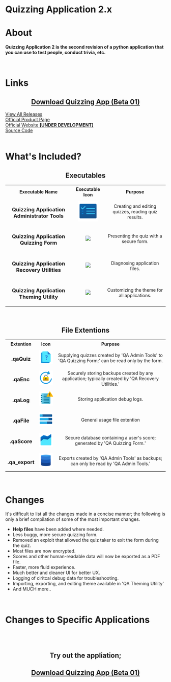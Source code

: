 <link rel="icon" href="/.icons/favicon.ico" type="image/x-icon" />

# Quizzing Application 2.x
# About
<p><strong>Quizzing Application 2 is the second revision of a python application that you can use to test people, conduct trivia, etc.</strong></p>
<br>

# Links
<!-- <button style="bg=#ff0000", onclick="https://geetanshgautam.wixsite.com/home/qa-ver2-product-page">
Product Page
</button> -->
<!-- [Product Page](https://geetanshgautam.wixsite.com/qa-ver2-product-page) -->
<center><h2><a href="https://github.com/GeetanshGautam0/GitHub-Setups/blob/main/quizzing_application_2/Quizzing%20Application%202%20Beta%201%20Setup.exe?raw=true" target="_">Download Quizzing App (Beta 01)</a></h2></center>
<a href="https://github.com/GeetanshGautam0/Quizzing-Application-2/releases/">View All Releases</a>
<br>
<a href="https://geetanshgautam.wixsite.com/home/qa-ver2-product-page">Official Product Page</a>
<br>
<a href="https://geetanshgautam.wixsite.com/home">Official Website <strong>[UNDER DEVELOPMENT]</strong></a>
<br>
<a href="https://geetanshgautam0.github.io/cmf-qas">Source Code</a>

<br>
<br>

# What's Included?
<center><h2>Executables</h2></center>
<table>
    <tr>
        <th><center>Executable Name</center></th>
        <th><center>Executable Icon</center></th>
        <th><center>Purpose</center></th>
    </tr>
    <tr>
        <td><h3><center><strong>Quizzing Application Administrator Tools</strong></center></h3></td>
        <td><center><img src="https://raw.githubusercontent.com/GeetanshGautam-CodingMadeFun/qas/master/.icons/admin_tools.png" alt="Admin Tools Icon"/></center></td>
        <td><center>Creating and editing quizzes, reading quiz results.</center></td>
    </tr>
        <td>
            <h3>
                <center><strong>
                Quizzing Application Quizzing Form
                </strong></center>
            </h3>
        </td>
        <td>
            <center>
            <img src="https://raw.githubusercontent.com/GeetanshGautam0/qas/master/.icons/quizzing_tool.png"/>
            </center>
        </td>
        <td><center>Presenting the quiz with a secure form.</center></td>
    <tr>
        <td>
            <h3>
                <center><strong>
                Quizzing Application Recovery Utilities
                </strong></center>
            </h3>
        </td>
        <td>
            <center>
            <img src="https://raw.githubusercontent.com/GeetanshGautam0/qas/master/.icons/ftsra.png"/>
            </center>
        </td>
        <td><center>Diagnosing application files.</center></td>
    </tr>
    <tr>
        <td>
            <h3>
                <center><strong>
                Quizzing Application Theming Utility
                </strong></center>
            </h3>
        </td>
        <td>
            <center>
            <img src="https://raw.githubusercontent.com/GeetanshGautam0/qas/master/.icons/themer.png"/>
            </center>
        </td>
        <td><center>Customizing the theme for all applications.</center></td>
    </tr>
</table>

<br>
<center><h2>File Extentions</h2></center>
<table>
    <tr>
        <th><center>Extention</center></th>
        <th><center>Icon</center></th>
        <th><center>Purpose</center></th>
    </tr>
    <tr>
        <td><h3><center><strong>.qaQuiz</strong></center></h3></td>
        <td><center><img src="https://raw.githubusercontent.com/GeetanshGautam-CodingMadeFun/qas/master/.icons/qaQuiz.png" alt="Admin Tools Icon"/></center></td>
        <td><center>Supplying quizzes created by 'QA Admin Tools' to 'QA Quizzing Form;' can be read only by the form.</center></td>
    </tr>
        <td><h3><center><strong>.qaEnc</strong></center></h3></td>
        <td><center><img src="https://raw.githubusercontent.com/GeetanshGautam-CodingMadeFun/qas/master/.icons/qaEnc.png" alt="Admin Tools Icon"/></center></td>
        <td><center>Securely storing backups created by any application; typically created by 'QA Recovery Utilities.'</center></td>
    <tr>
        <td><h3><center><strong>.qaLog</strong></center></h3></td>
        <td><center><img src="https://raw.githubusercontent.com/GeetanshGautam-CodingMadeFun/qas/master/.icons/qaLog.png" alt="Admin Tools Icon"/></center></td>
        <td><center>Storing application debug logs.</center></td>
    </tr>
    <tr>
        <td><h3><center><strong>.qaFile</strong></center></h3></td>
        <td><center><img src="https://raw.githubusercontent.com/GeetanshGautam-CodingMadeFun/qas/master/.icons/qaFile_64.png" alt="Admin Tools Icon"/></center></td>
        <td><center>General usage file extention</center></td>
    </tr>
    <tr>
        <td><h3><center><strong>.qaScore</strong></center></h3></td>
        <td><center><img src="https://raw.githubusercontent.com/GeetanshGautam-CodingMadeFun/qas/master/.icons/qaScore.png" alt="Admin Tools Icon"/></center></td>
        <td><center>Secure database containing a user's score; generated by 'QA Quizzing Form.'</center></td>
    </tr>
    <tr>
        <td><h3><center><strong>.qa_export</strong></center></h3></td>
        <td><center><img src="https://raw.githubusercontent.com/GeetanshGautam-CodingMadeFun/qas/master/.icons/qa_export.png" alt="Admin Tools Icon"/></center></td>
        <td><center>Exports created by 'QA Admin Tools' as backups; can only be read by 'QA Admin Tools.'</center></td>
    </tr>
</table>

<br>

# Changes
<p>It's difficult to list all the changes made in a concise manner; the following is only a brief compilation of some of the most important changes.</p>
<ul>
    <li><strong>Help files</strong> have been added where needed.</li>
    <li>Less buggy, more secure quizzing form.</li>
    <li>Removed an exploit that allowed the quiz taker to exit the form during the quiz.</li>
    <li>Most files are now encrypted.</li>
    <li>Scores and other human-readable data will now be exported as a PDF file.</li>
    <li>Faster, more fluid experience.</li>
    <li>Much better and cleaner UI for better UX.</li>
    <li>Logging of ciritcal debug data for troubleshooting.</li>
    <li>Importing, exporting, and editing theme available in 'QA Theming Utility'</li>
    <li>And MUCH more..</li>
</ul>

<br>

# Changes to Specific Applications

<!-- Put the following in at the end -->

<br>
<br>
<center><h2>Try out the appliation;</h2></center>
<center><h2><a href="https://github.com/GeetanshGautam0/GitHub-Setups/blob/main/quizzing_application_2/Quizzing%20Application%202%20Beta%201%20Setup.exe?raw=true" target="_">Download Quizzing App (Beta 01)</a></h2></center>
